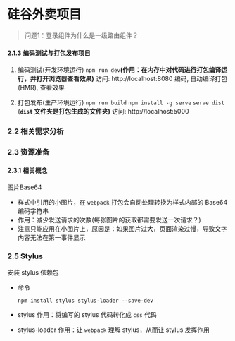 # 硅谷外卖项目

> 问题1：登录组件为什么是一级路由组件？

#### 2.1.3 编码测试与打包发布项目

1) 编码测试(开发环境运行)
	`npm run dev`**(作用：在内存中对代码进行打包编译运行，并打开浏览器查看效果)**
	访问: http://localhost:8080
	编码, 自动编译打包(HMR), 查看效果

2) 打包发布(生产环境运行)
	`npm run build`
	`npm install -g serve`
	`serve dist`  (**`dist` 文件夹是打包生成的文件夹)**
	访问: http://localhost:5000

### 2.2 相关需求分析

### 2.3 资源准备

#### 2.3.1 相关概念

图片Base64
* 样式中引用的小图片，在 `webpack` 打包会自动处理转换为样式内部的 Base64 编码字符串
* 作用：减少发送请求的次数(每张图片的获取都需要发送一次请求？)
* 注意只能应用在小图片上，原因是：如果图片过大，页面渲染过慢，导致文字内容无法在第一事件显示

### 2.5 Stylus

安装 stylus 依赖包

* 命令
	
	```
	npm install stylus stylus-loader --save-dev
	```
	
* stylus 作用：将编写的 stylus 代码转化成 `css` 代码

* stylus-loader 作用：让 `webpack` 理解 stylus，从而让 stylus 发挥作用

































































































































































































































































